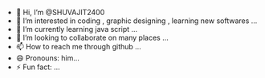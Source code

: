 - 👋 Hi, I’m @SHUVAJIT2400
- 👀 I’m interested in coding , graphic designing , learning new softwares ...
- 🌱 I’m currently learning java script ...
- 💞️ I’m looking to collaborate on many places ...
- 📫 How to reach me through github ...
- 😄 Pronouns: him...
- ⚡ Fun fact: ...

<!---
SHUVAJIT2400/SHUVAJIT2400 is a ✨ special ✨ repository because its `README.md` (this file) appears on your GitHub profile.
You can click the Preview link to take a look at your changes.
--->
